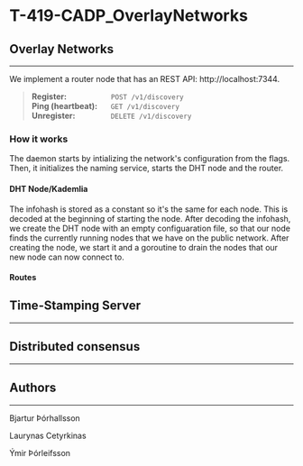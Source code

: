 # T-419-CADP_OverlayNetworks
## Overlay Networks
---
We implement a router node that has an REST API: http://localhost:7344.

>**Register:** &nbsp;&nbsp;&nbsp;&nbsp;&nbsp;&nbsp;&nbsp;&nbsp;&nbsp;&nbsp;&nbsp;&nbsp;&nbsp;&nbsp;&nbsp;&nbsp;&nbsp;&nbsp; `POST /v1/discovery` \
**Ping (heartbeat):** &nbsp;&nbsp;&nbsp;&nbsp; `GET /v1/discovery` \
**Unregister:** &nbsp;&nbsp;&nbsp;&nbsp;&nbsp;&nbsp;&nbsp;&nbsp;&nbsp;&nbsp;&nbsp;&nbsp;&nbsp;&nbsp;&nbsp;`DELETE /v1/discovery`

### How it works
The daemon starts by intializing the network's configuration from the flags. Then, it initializes the naming service, starts the DHT node and the router.

#### DHT Node/Kademlia
The infohash is stored as a constant so it's the same for each node. This is decoded at the beginning of starting the node. After decoding the infohash, we create the DHT node with an empty configuaration file, so that our node finds the currently running nodes that we have on the public network.
After creating the node, we start it and a goroutine to drain the nodes that our new node can now connect to.

#### Routes

## Time-Stamping Server
---


## Distributed consensus
---

## Authors
---
Bjartur Þórhallsson

Laurynas Cetyrkinas

Ýmir Þórleifsson